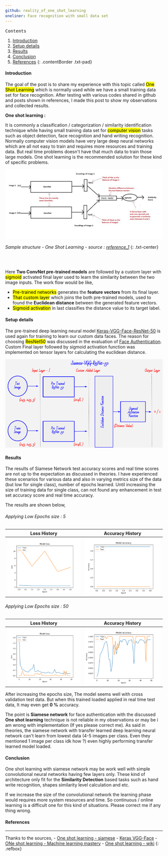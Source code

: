 ```yaml
---
github: reality_of_one_shot_learning
oneliner: Face recognition with small data set
---
```


<kbd class="imgtitle">Contents</kbd>

1. [Introduction](#introduction)
1. [Setup details](#setup-details)
1. [Results](#results)
1. [Conclusion](#conclusion)
1. [References](#references)
{: .contentBorder .txt-pad}

#### Introduction

The goal of the post is to share my experience with this topic called <mark>One Shot Learning</mark> which is normally used
while we have a small training data set for face recognition. After testing with various codes shared in github and posts shown
in references, I made this post to show my observations and collected results. 

**One shot learning :**

It is commonly a classification / categorization / similarity identification technique while having small training
data set for <mark>computer vision</mark> tasks such as object detection, face recognition and hand writing recognition. 
Normally computer vision models have very large deep neural networks which are all not easy to train and requires more resources
and training data. But real time problems doesn't have that much data to train those large models. One shot learning is the
recommended solution for these kind of specific problems.


![siamese_base](/images/ds/siamese_base.jpeg)

*Sample structure - One Shot Learning - source : [reference_1](#-references)*
{: .txt-center}

<br><br>

Here **Two ConvNet pre-trained models** are followed by a custom layer with <mark>sigmoid</mark> activated final layer 
used to learn the similarity between the two image inputs. The work flow would be like,

- <mark>Pre-trained networks</mark> generates the **feature vectors** from its final layer.
- <mark>That custom layer</mark> which joins the both pre-trained models, used to found the **Euclidean distance**
between the generated feature vectors.
- <mark>Sigmoid activation</mark> in last classifies the distance value to its target label.

#### Setup details

The pre-trained deep learning neural model [Keras-VGG-Face-ResNet-50][1] is used again for training to learn our custom data faces.
The reason for choosing <mark>ResNet50</mark> was discussed in the evaluation of [Face Authentication][4]. Custom Final 
layer followed by sigmoid activation function was implemented on tensor layers for calculating the euclidean distance.

![SiameseNet](/images/ds/SiameseResNet50.png)


#### Results

The results of Siamese Network test accuracy scores and real time scores are not up to the expectation as discussed in
theories. I have experienced these scenarios for various data and also in varying metrics size of the data (but low for single class), 
number of epochs learned. Until increasing the size of training data for single class, can not found any enhancement in 
test set accuracy score and real time accuracy.

The results are shown below,

###### Applying Low Epochs size : 5

|Loss History|Accuracy History|
|------------|----------------|
|![Low_epoch_Loss](https://raw.githubusercontent.com/Bhanuchander210/reality_of_one_shot_learning/master/SiameseResNet_Loss_Old.png)|![Low_epoch_Accuracy](https://raw.githubusercontent.com/Bhanuchander210/reality_of_one_shot_learning/master/SiameseResNet_Accuracy_Old.png)|

 
###### Applying Low Epochs size : 50

|Loss History|Accuracy History|
|------------|----------------|
|![Low_epoch_Loss](https://raw.githubusercontent.com/Bhanuchander210/reality_of_one_shot_learning/master/SiameseResNet_Loss_50.png)|![Low_epoch_Accuracy](https://raw.githubusercontent.com/Bhanuchander210/reality_of_one_shot_learning/master/SiameseResNet_Accuracy_50.png)|


After increasing the epochs size, The model seems well with cross validation test data. But when this trained loaded applied in 
real time test data, It may even get **0 %** accuracy.

The point is **Siamese network** for face authentication with the discussed **One shot learning** technique is not reliable in my observations or may be i am wrong with implementation (If yes please correct me).
As said in theories, the siamese network with transfer learned deep learning neural network can't learn from lowest data 
(4-5 images per class. Even they mentioned 1 image per class idk how ?) even highly performing transfer learned model loaded.


#### Conclusion

One shot learning with siamese network may be work well with simple convolutional neural networks having few layers only.
These kind of architecture only fit for the **Similarity Detection** based tasks such as hand write recognition, 
shapes similarity level calculation and etc. 

If we increase the size of the convolutional network the learning phase would requires more system resources and time.
So continuous / online learning is a difficult one for this kind of situations. Please correct me if any thing wrong.

#### References
---

Thanks to the sources,
    - [One shot learning - siamese][2]
    - [Keras VGG-Face][1]
    - [ONe shot learning - Machine learning mastery](https://machinelearningmastery.com/one-shot-learning-with-siamese-networks-contrastive-and-triplet-loss-for-face-recognition/)
    - [One shot learning - wiki](https://en.wikipedia.org/wiki/One-shot_learning)
{: .refbox}

[1]: https://github.com/rcmalli/keras-vggface
[2]: https://towardsdatascience.com/one-shot-learning-with-siamese-networks-using-keras-17f34e75bb3d
[3]: https://github.com/iwantooxxoox/Keras-OpenFace
[4]: https://github.com/Bhanuchander210/face_authentication